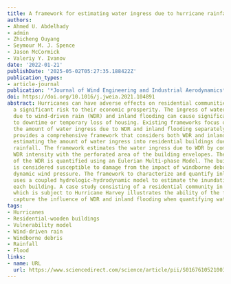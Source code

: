 ```yaml
---
title: A framework for estimating water ingress due to hurricane rainfall
authors:
- Ahmed U. Abdelhady
- admin
- Zhicheng Ouyang
- Seymour M. J. Spence
- Jason McCormick
- Valeriy Y. Ivanov
date: '2022-01-21'
publishDate: '2025-05-02T05:27:35.188422Z'
publication_types:
- article-journal
publication: '*Journal of Wind Engineering and Industrial Aerodynamics*'
doi: https://doi.org/10.1016/j.jweia.2021.104891
abstract: Hurricanes can have adverse effects on residential communities and pose
  a significant risk to their economic prosperity. The ingress of water into a building
  due to wind-driven rain (WDR) and inland flooding can cause significant damage leading
  to downtime or temporary loss of housing. Existing frameworks focus on estimating
  the amount of water ingress due to WDR and inland flooding separately. This paper
  provides a comprehensive framework that considers both WDR and inland flooding when
  estimating the amount of water ingress into residential buildings due to hurricane
  rainfall. The framework estimates the water ingress due to WDR by combining the
  WDR intensity with the perforated area of the building envelopes. The intensity
  of the WDR is quantified using an Eulerian Multi-phase Model. The buildings’ envelope
  is considered susceptible to damage from the impact of windborne debris and excessive
  dynamic wind pressure. The framework to characterize and quantify inland flooding
  uses a coupled hydrologic-hydrodynamic model to estimate the inundation depth at
  each building. A case study consisting of a residential community in Houston, TX,
  which is subject to Hurricane Harvey illustrates the ability of the framework to
  capture the influence of WDR and inland flooding when quantifying water ingress.
tags:
- Hurricanes
- Residential-wooden buildings
- Vulnerability model
- Wind-driven rain
- Windborne debris
- Rainfall
- Flood
links:
- name: URL
  url: https://www.sciencedirect.com/science/article/pii/S0167610521003627
---
```


